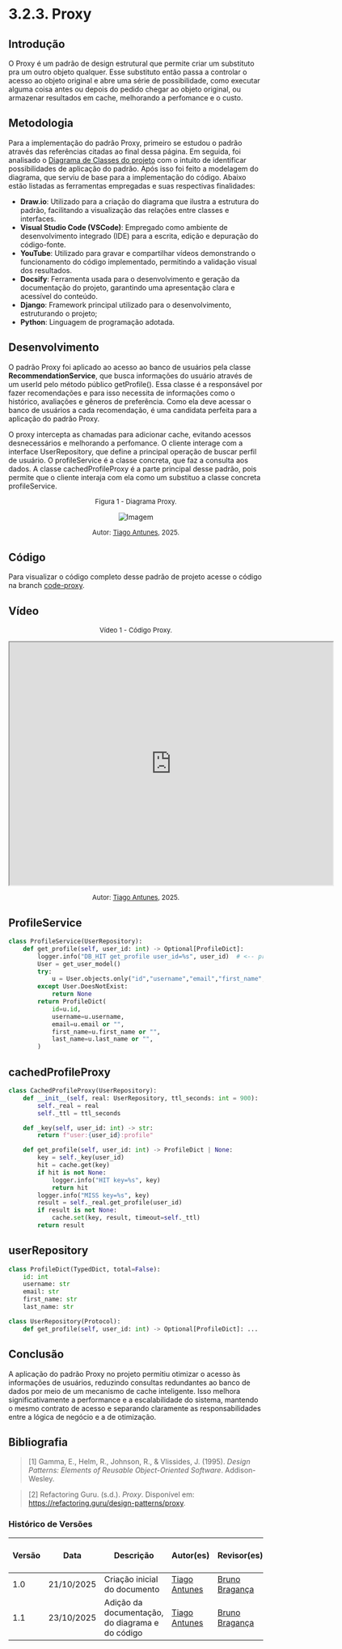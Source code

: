 # 3.2.3. Proxy

## Introdução

O Proxy é um padrão de design estrutural que permite criar um substituto pra um outro objeto qualquer. Esse substituto então passa a controlar o acesso ao objeto original e abre uma série de possibilidade, como executar alguma coisa antes ou depois do pedido chegar ao objeto original, ou armazenar resultados em cache, melhorando a perfomance e o custo.

## Metodologia

Para a implementação do padrão Proxy, primeiro se estudou o padrão através das referências citadas ao final dessa página. Em seguida, foi analisado o [Diagrama de Classes do projeto](https://unbarqdsw2025-2-turma01.github.io/2025.2-T01-G5_EuRecomendo_Entrega_02/#/./Modelagem/2.1.3.DiagramaDeClassesUML) com o intuito de identificar possibilidades de aplicação do padrão. Após isso foi feito a modelagem do diagrama, que serviu de base para a implementação do código. Abaixo estão listadas as ferramentas empregadas e suas respectivas finalidades:

- **Draw.io**: Utilizado para a criação do diagrama que ilustra a estrutura do padrão, facilitando a visualização das relações entre classes e interfaces.
- **Visual Studio Code (VSCode)**: Empregado como ambiente de desenvolvimento integrado (IDE) para a escrita, edição e depuração do código-fonte.
- **YouTube**: Utilizado para gravar e compartilhar vídeos demonstrando o funcionamento do código implementado, permitindo a validação visual dos resultados.
- **Docsify**: Ferramenta usada para o desenvolvimento e geração da documentação do projeto, garantindo uma apresentação clara e acessível do conteúdo.
- **Django**: Framework principal utilizado para o desenvolvimento, estruturando o projeto;
- **Python**: Linguagem de programação adotada.

## Desenvolvimento

O padrão Proxy foi aplicado ao acesso ao banco de usuários pela classe <b>RecommendationService</b>, que busca informações do usuário através de um userId pelo método público getProfile(). Essa classe é a responsável por fazer recomendações e para isso necessita de informações como o histórico, avaliações e gêneros de preferência. Como ela deve acessar o banco de usuários a cada recomendação, é uma candidata perfeita para a aplicação do padrão Proxy.

O proxy intercepta as chamadas para adicionar cache, evitando acessos desnecessários e melhorando a perfomance. O cliente interage com a interface UserRepository, que define a principal operação de buscar perfil de usuário. O profileService é a classe concreta, que faz a consulta aos dados. A classe cachedProfileProxy é a parte principal desse padrão, pois permite que o cliente interaja com ela como um substituo a classe concreta profileService.

<font size="2"><p style="text-align: center">Figura 1 - Diagrama Proxy.</p></font>

<center>

![Imagem](/assets/DiagramaProxy.png)

</center>

<font size="2"><p style="text-align: center">Autor: [Tiago Antunes](https://github.com/tiagobalieiro), 2025.</p></font>


## Código

Para visualizar o código completo desse padrão de projeto acesse o código na branch [code-proxy](https://github.com/UnBArqDsw2025-2-Turma01/2025.2-T01-G5_EuRecomendo_Entrega_03/tree/code-proxy).

## Vídeo

<font size="2"><p style="text-align: center">Vídeo 1 - Código Proxy.</p></font>

<center>
<iframe 
  src="https://drive.google.com/file/d/1TKFPPEskklRqa5M7On6_4Rm8LQFHNzFi/preview" 
  width="640" 
  height="480" 
  allow="autoplay">
</iframe>
</center>

<font size="2"><p style="text-align: center">Autor: [Tiago Antunes](https://github.com/tiagobalieiro), 2025.</p></font>

## ProfileService

```python
class ProfileService(UserRepository):
    def get_profile(self, user_id: int) -> Optional[ProfileDict]:
        logger.info("DB_HIT get_profile user_id=%s", user_id)  # <-- prova do acesso ao banco
        User = get_user_model()
        try:
            u = User.objects.only("id","username","email","first_name","last_name").get(pk=user_id)
        except User.DoesNotExist:
            return None
        return ProfileDict(
            id=u.id,
            username=u.username,
            email=u.email or "",
            first_name=u.first_name or "",
            last_name=u.last_name or "",
        )

```

## cachedProfileProxy

```python
class CachedProfileProxy(UserRepository):
    def __init__(self, real: UserRepository, ttl_seconds: int = 900):
        self._real = real
        self._ttl = ttl_seconds

    def _key(self, user_id: int) -> str:
        return f"user:{user_id}:profile"

    def get_profile(self, user_id: int) -> ProfileDict | None:
        key = self._key(user_id)
        hit = cache.get(key)
        if hit is not None:
            logger.info("HIT key=%s", key)
            return hit
        logger.info("MISS key=%s", key)
        result = self._real.get_profile(user_id)
        if result is not None:
            cache.set(key, result, timeout=self._ttl)
        return result
```

## userRepository

```python
class ProfileDict(TypedDict, total=False):
    id: int
    username: str
    email: str
    first_name: str
    last_name: str

class UserRepository(Protocol):
    def get_profile(self, user_id: int) -> Optional[ProfileDict]: ...

```

## Conclusão

A aplicação do padrão Proxy no projeto permitiu otimizar o acesso às informações de usuários, reduzindo consultas redundantes ao banco de dados por meio de um mecanismo de cache inteligente. Isso melhora significativamente a performance e a escalabilidade do sistema, mantendo o mesmo contrato de acesso e separando claramente as responsabilidades entre a lógica de negócio e a de otimização.

## Bibliografia

> [1] Gamma, E., Helm, R., Johnson, R., & Vlissides, J. (1995). _Design Patterns: Elements of Reusable Object-Oriented Software_. Addison-Wesley.

> [2] Refactoring Guru. (s.d.). _Proxy_. Disponível em: <https://refactoring.guru/design-patterns/proxy>.


### Histórico de Versões

| Versão | Data       | Descrição                                                                    | Autor(es)                                                                                        | Revisor(es)                                   | Detalhes da Revisão |
| ------ | ---------- | ---------------------------------------------------------------------------- | ------------------------------------------------------------------------------------------------ | --------------------------------------------- | ------------------- |
| 1.0    | 21/10/2025 | Criação inicial do documento                      | [Tiago Antunes](https://github.com/tiagobalieiro) | [Bruno Bragança](https://github.com/BrunoBReis) |   
| 1.1   | 23/10/2025 | Adição da documentação, do diagrama e do código   | [Tiago Antunes](https://github.com/tiagobalieiro) | [Bruno Bragança](https://github.com/BrunoBReis) |                     |
